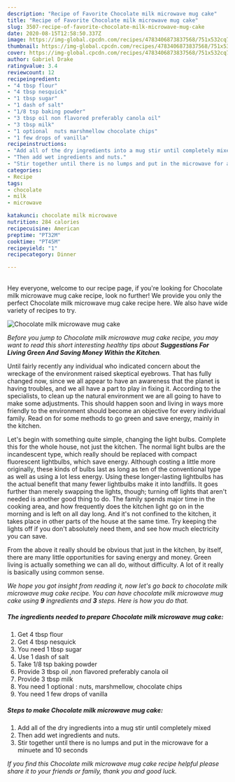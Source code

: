 ```yaml
---
description: "Recipe of Favorite Chocolate milk microwave mug cake"
title: "Recipe of Favorite Chocolate milk microwave mug cake"
slug: 3507-recipe-of-favorite-chocolate-milk-microwave-mug-cake
date: 2020-08-15T12:58:50.337Z
image: https://img-global.cpcdn.com/recipes/4783406873837568/751x532cq70/chocolate-milk-microwave-mug-cake-recipe-main-photo.jpg
thumbnail: https://img-global.cpcdn.com/recipes/4783406873837568/751x532cq70/chocolate-milk-microwave-mug-cake-recipe-main-photo.jpg
cover: https://img-global.cpcdn.com/recipes/4783406873837568/751x532cq70/chocolate-milk-microwave-mug-cake-recipe-main-photo.jpg
author: Gabriel Drake
ratingvalue: 3.4
reviewcount: 12
recipeingredient:
- "4 tbsp flour"
- "4 tbsp nesquick"
- "1 tbsp sugar"
- "1 dash of salt"
- "1/8 tsp baking powder"
- "3 tbsp oil non flavored preferably canola oil"
- "3 tbsp milk"
- "1 optional  nuts marshmellow chocolate chips"
- "1 few drops of vanilla"
recipeinstructions:
- "Add all of the dry ingredients into a mug stir until completely mixed"
- "Then add wet ingredients and nuts."
- "Stir together until there is no lumps and put in the microwave for a minuete and 10 seconds"
categories:
- Recipe
tags:
- chocolate
- milk
- microwave

katakunci: chocolate milk microwave 
nutrition: 284 calories
recipecuisine: American
preptime: "PT32M"
cooktime: "PT45M"
recipeyield: "1"
recipecategory: Dinner

---
```

<br>
Hey everyone, welcome to our recipe page, if you're looking for Chocolate milk microwave mug cake recipe, look no further! We provide you only the perfect Chocolate milk microwave mug cake recipe here. We also have wide variety of recipes to try.
<br>


![Chocolate milk microwave mug cake](https://img-global.cpcdn.com/recipes/4783406873837568/751x532cq70/chocolate-milk-microwave-mug-cake-recipe-main-photo.jpg)

<i>Before you jump to Chocolate milk microwave mug cake recipe, you may want to read this short interesting healthy tips about 
<strong>Suggestions For Living Green And Saving Money Within the Kitchen</strong>.</i>
</br>

Until fairly recently any individual who indicated concern about the wreckage of the environment raised skeptical eyebrows. That has fully changed now, since we all appear to have an awareness that the planet is having troubles, and we all have a part to play in fixing it. According to the specialists, to clean up the natural environment we are all going to have to make some adjustments. This should happen soon and living in ways more friendly to the environment should become an objective for every individual family. Read on for some methods to go green and save energy, mainly in the kitchen.

Let's begin with something quite simple, changing the light bulbs. Complete this for the whole house, not just the kitchen. The normal light bulbs are the incandescent type, which really should be replaced with compact fluorescent lightbulbs, which save energy. Although costing a little more originally, these kinds of bulbs last as long as ten of the conventional type as well as using a lot less energy. Using these longer-lasting lightbulbs has the actual benefit that many fewer lightbulbs make it into landfills. It goes further than merely swapping the lights, though; turning off lights that aren't needed is another good thing to do. The family spends major time in the cooking area, and how frequently does the kitchen light go on in the morning and is left on all day long. And it's not confined to the kitchen, it takes place in other parts of the house at the same time. Try keeping the lights off if you don't absolutely need them, and see how much electricity you can save.

From the above it really should be obvious that just in the kitchen, by itself, there are many little opportunities for saving energy and money. Green living is actually something we can all do, without difficulty. A lot of it really is basically using common sense.


<i>We hope you got insight from reading it, now let's go back to chocolate milk microwave mug cake recipe. You can have chocolate milk microwave mug cake using <strong>9</strong> ingredients and <strong>3</strong> steps. Here is how you do that.
</i>

##### The ingredients needed to prepare Chocolate milk microwave mug cake:

1. Get 4 tbsp flour
1. Get 4 tbsp nesquick
1. You need 1 tbsp sugar
1. Use 1 dash of salt
1. Take 1/8 tsp baking powder
1. Provide 3 tbsp oil ,non flavored preferably canola oil
1. Provide 3 tbsp milk
1. You need 1 optional : nuts, marshmellow, chocolate chips
1. You need 1 few drops of vanilla


##### Steps to make Chocolate milk microwave mug cake:

1. Add all of the dry ingredients into a mug stir until completely mixed
1. Then add wet ingredients and nuts.
1. Stir together until there is no lumps and put in the microwave for a minuete and 10 seconds


<i>If you find this Chocolate milk microwave mug cake recipe helpful please share it to your friends or family, thank you and good luck.</i>
